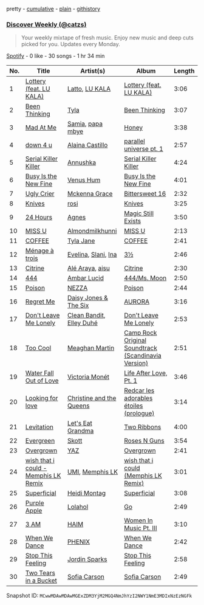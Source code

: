 pretty - [cumulative](/playlists/cumulative/37i9dQZEVXcJR8Ys0NBejf.md) - [plain](/playlists/plain/37i9dQZEVXcJR8Ys0NBejf) - [githistory](https://github.githistory.xyz/mackorone/spotify-playlist-archive/blob/main/playlists/plain/37i9dQZEVXcJR8Ys0NBejf)

### [Discover Weekly \(@catzs\)](https://open.spotify.com/playlist/37i9dQZEVXcJR8Ys0NBejf)

> Your weekly mixtape of fresh music\. Enjoy new music and deep cuts picked for you\. Updates every Monday.

[Spotify](https://open.spotify.com/user/spotify) - 0 like - 30 songs - 1 hr 34 min

| No. | Title | Artist(s) | Album | Length |
|---|---|---|---|---|
| 1 | [Lottery \(feat\. LU KALA\)](https://open.spotify.com/track/1JUtrCqYzJ80tcAzMbCvir) | [Latto](https://open.spotify.com/artist/3MdXrJWsbVzdn6fe5JYkSQ), [LU KALA](https://open.spotify.com/artist/5R1cUyk9ysrruOo4ErpGjg) | [Lottery \(feat\. LU KALA\)](https://open.spotify.com/album/2cMtG6iuA7hXGNb4DHVql4) | 3:06 |
| 2 | [Been Thinking](https://open.spotify.com/track/2TDovGBTIpZ6zXKeyhsFzz) | [Tyla](https://open.spotify.com/artist/3SozjO3Lat463tQICI9LcE) | [Been Thinking](https://open.spotify.com/album/3GkG4c6zjKYvyiJA52q0Dn) | 3:07 |
| 3 | [Mad At Me](https://open.spotify.com/track/5qwYQHz4FnWRvIFRJcUAQZ) | [Samia](https://open.spotify.com/artist/1Uk1GyijF6fSfX4mWq5bfR), [papa mbye](https://open.spotify.com/artist/5JVtTuCBPvUOTZ2YjrAPTp) | [Honey](https://open.spotify.com/album/6xQIAbfKyR8HaoJmxTnOHv) | 3:38 |
| 4 | [down 4 u](https://open.spotify.com/track/4kT9Ie0YpCGlYTKrSE60iV) | [Alaina Castillo](https://open.spotify.com/artist/0duLKMlcwhyZgqu8zSSjBp) | [parallel universe pt\. 1](https://open.spotify.com/album/70LeV0ELqFrNx4KFNTtsaF) | 2:57 |
| 5 | [Serial Killer Killer](https://open.spotify.com/track/7arNPz9Tj3WNxRdHoGOKCj) | [Annushka](https://open.spotify.com/artist/0wjZpaI3GKiH8S7WDDGu1a) | [Serial Killer Killer](https://open.spotify.com/album/3y2yJiGb3U9xIj8glIP4iG) | 4:24 |
| 6 | [Busy Is the New Fine](https://open.spotify.com/track/0OK2LK3EdY3q1cX8LjvwKA) | [Venus Hum](https://open.spotify.com/artist/7H25Qevi3dQnggzCP3080J) | [Busy Is the New Fine](https://open.spotify.com/album/5EhDIbpQi0BOqDZNC8UPfy) | 4:01 |
| 7 | [Ugly Crier](https://open.spotify.com/track/0AOa1XIQ4vYjAv5uflTrMN) | [Mckenna Grace](https://open.spotify.com/artist/1ZjXhESKpjsv31L7ykuJBE) | [Bittersweet 16](https://open.spotify.com/album/5NrdpIaUiVzSp9dfPxMPO5) | 2:32 |
| 8 | [Knives](https://open.spotify.com/track/7yoWJRrvBRYemcjxywGN8i) | [rosi](https://open.spotify.com/artist/0fPzadE1XVPbRVP5qzes6r) | [Knives](https://open.spotify.com/album/4wAWzHsSPlWd77mNkLV41u) | 3:25 |
| 9 | [24 Hours](https://open.spotify.com/track/5XHWa5l3LlEmVqN2ke3wvY) | [Agnes](https://open.spotify.com/artist/6SsTlCsuCYleNza6xGwynu) | [Magic Still Exists](https://open.spotify.com/album/5yD8F2BqQt2xLuMof36IYN) | 3:50 |
| 10 | [MISS U](https://open.spotify.com/track/39hZ1e3ccTAbVSWGJBSER7) | [Almondmilkhunni](https://open.spotify.com/artist/778bhPsYwr6sAELsBBX8MC) | [MISS U](https://open.spotify.com/album/0R9umBkiRYCh1kzapl3Y1G) | 2:13 |
| 11 | [COFFEE](https://open.spotify.com/track/26kcZtP7cT2ZlMDV7saEwp) | [Tyla Jane](https://open.spotify.com/artist/5u7IvRoGPTFjHhP7iLJdEe) | [COFFEE](https://open.spotify.com/album/5BLRaIBiSljTZMT2VjvwGQ) | 2:41 |
| 12 | [Ménage à trois](https://open.spotify.com/track/6pN4xA08D9Xy90FcBxyswg) | [Evelina](https://open.spotify.com/artist/3KgHd8tKiKYsazNkydQgYM), [Slani](https://open.spotify.com/artist/10IOGgDlKbNWPitsbWSfU4), [Ina](https://open.spotify.com/artist/6U0qpV1jByBImJl8oRFnlQ) | [3½](https://open.spotify.com/album/60dPYk27SouDtGxGCtbDAQ) | 2:46 |
| 13 | [Citrine](https://open.spotify.com/track/7rMZLoNv83fqb5vY4eunmx) | [Alé Araya](https://open.spotify.com/artist/2kcVXlSyLmHdET22JmJ4jK), [aisu](https://open.spotify.com/artist/6WCTGeTYQ71cApZr34u4er) | [Citrine](https://open.spotify.com/album/0t7hzb3ciICjDxS3fPrPrX) | 2:30 |
| 14 | [444](https://open.spotify.com/track/4IsGVklAFcRYhQwY3CtsgB) | [Ambar Lucid](https://open.spotify.com/artist/4nzV0hThyodYzrwksnS86G) | [444/Ms\. Moon](https://open.spotify.com/album/4XQ2sccEi11cw5EZZMA97Z) | 2:50 |
| 15 | [Poison](https://open.spotify.com/track/2lYpy9kTn2sVE6s3UxsR6Q) | [NEZZA](https://open.spotify.com/artist/0cRKBhWUTEtR1vmA06kVKz) | [Poison](https://open.spotify.com/album/7H9dycCSBFGgwdLk8sJQZB) | 2:44 |
| 16 | [Regret Me](https://open.spotify.com/track/3l5qEpePfGDv6ZFYWRNNtq) | [Daisy Jones & The Six](https://open.spotify.com/artist/0ZUdYzRCIrxbsd80MmGMqo) | [AURORA](https://open.spotify.com/album/4ouqACcnzsOvtUlnj5abyo) | 3:16 |
| 17 | [Don't Leave Me Lonely](https://open.spotify.com/track/4uZKz3TLaSEY4vVb86jyAp) | [Clean Bandit](https://open.spotify.com/artist/6MDME20pz9RveH9rEXvrOM), [Elley Duhé](https://open.spotify.com/artist/67MNhiAICFY6Pwc2YxCO0K) | [Don't Leave Me Lonely](https://open.spotify.com/album/3f0b6DdDRkMTVAPs8WHpDW) | 2:53 |
| 18 | [Too Cool](https://open.spotify.com/track/04AdziPDDZroSKbSkbvCGs) | [Meaghan Martin](https://open.spotify.com/artist/4D4d4SGHSnXy5TxqhfDl3H) | [Camp Rock Original Soundtrack \(Scandinavia Version\)](https://open.spotify.com/album/7FZxvWuCyTQuOxoBbKjFOp) | 2:51 |
| 19 | [Water Fall Out of Love](https://open.spotify.com/track/75Nx32mI8GsEug0WoQlyAY) | [Victoria Monét](https://open.spotify.com/artist/63XBtGSEZINSyXylZxEUbv) | [Life After Love, Pt\. 1](https://open.spotify.com/album/74g1LYnZ2qy397WEQ6VRyf) | 3:46 |
| 20 | [Looking for love](https://open.spotify.com/track/5gSBWSvdTJ6rxoRIjZSNMP) | [Christine and the Queens](https://open.spotify.com/artist/04vj3iPUiVh5melWr0w3xT) | [Redcar les adorables étoiles \(prologue\)](https://open.spotify.com/album/5Zq3w5bDJpN8Kl7zCMFpRw) | 3:14 |
| 21 | [Levitation](https://open.spotify.com/track/3haKbJ7pxyew1i3VEOqwaB) | [Let's Eat Grandma](https://open.spotify.com/artist/4qNZw759AdHSMugyDMrIlF) | [Two Ribbons](https://open.spotify.com/album/4pFPIHBK3YjY7mcFt0seqi) | 4:00 |
| 22 | [Evergreen](https://open.spotify.com/track/4VLlSSTJejE0nRXmPzSh1p) | [Skott](https://open.spotify.com/artist/6J3RPKUwZlKMzh3vWa9wPc) | [Roses N Guns](https://open.spotify.com/album/62ECLLY1SK5EGvZ90GeIGx) | 3:54 |
| 23 | [Overgrown](https://open.spotify.com/track/0uciuyNzCb0ZUmTLCx0JOv) | [YAZ](https://open.spotify.com/artist/6VvnLfGL8XDQomLEa91WPk) | [Overgrown](https://open.spotify.com/album/4fBRtt02jOVKhvKyGazEcH) | 2:41 |
| 24 | [wish that i could \- Memphis LK Remix](https://open.spotify.com/track/10kgI5WbVmGmfaLzZPElCM) | [UMI](https://open.spotify.com/artist/4ClziihVpBeFXNyDH83Lde), [Memphis LK](https://open.spotify.com/artist/7z3XgqpRYdNJ7RvEUlYaUe) | [wish that i could \(Memphis LK Remix\)](https://open.spotify.com/album/2XOxNQQpNIccflEHM0x6u3) | 3:01 |
| 25 | [Superficial](https://open.spotify.com/track/6Kjiu3Sz4hfDGxRToIEBdL) | [Heidi Montag](https://open.spotify.com/artist/5XLBtYR2VrpkqXdlvNnFHG) | [Superficial](https://open.spotify.com/album/0MHyAAVcnhmU76kko43Cax) | 3:08 |
| 26 | [Purple Apple](https://open.spotify.com/track/2BRIe4CFk8wk4hs4BTKMDP) | [Lolahol](https://open.spotify.com/artist/1qw9DrknRpBITBeyhmeDSn) | [Go](https://open.spotify.com/album/7wcjI4IzkkxRiSo2el3TSr) | 2:49 |
| 27 | [3 AM](https://open.spotify.com/track/1zLH9CLHFlCQ22stPDOgei) | [HAIM](https://open.spotify.com/artist/4Ui2kfOqGujY81UcPrb5KE) | [Women In Music Pt\. III](https://open.spotify.com/album/396EJBtUzseofX2YCBJVvM) | 3:10 |
| 28 | [When We Dance](https://open.spotify.com/track/3TyHwKJc2Y97WmH91dbHww) | [PHENIX](https://open.spotify.com/artist/09rOZyOuwAXyqH76cHDEUR) | [When We Dance](https://open.spotify.com/album/6b5ZW9rhAkZbkhG5HjzwVT) | 2:42 |
| 29 | [Stop This Feeling](https://open.spotify.com/track/2JRQQZzxZ9X0Mlq92q0jSy) | [Jordin Sparks](https://open.spotify.com/artist/2AQjGvtT0pFYfxR3neFcvz) | [Stop This Feeling](https://open.spotify.com/album/7xss4hIieMAnRHZgz8k6bF) | 2:58 |
| 30 | [Two Tears in a Bucket](https://open.spotify.com/track/10gyY1WZESnXfhMJmvC7YK) | [Sofia Carson](https://open.spotify.com/artist/7bp2lSdh12wcA8LyB1srfJ) | [Sofia Carson](https://open.spotify.com/album/5Y63nlA6F7z3yaqHjF7suD) | 2:49 |

Snapshot ID: `MCwwMDAwMDAwMGExZDM3YjM2MGQ4NmJhYzI2NWY1NmE3MDIxNzEzNGFk`
